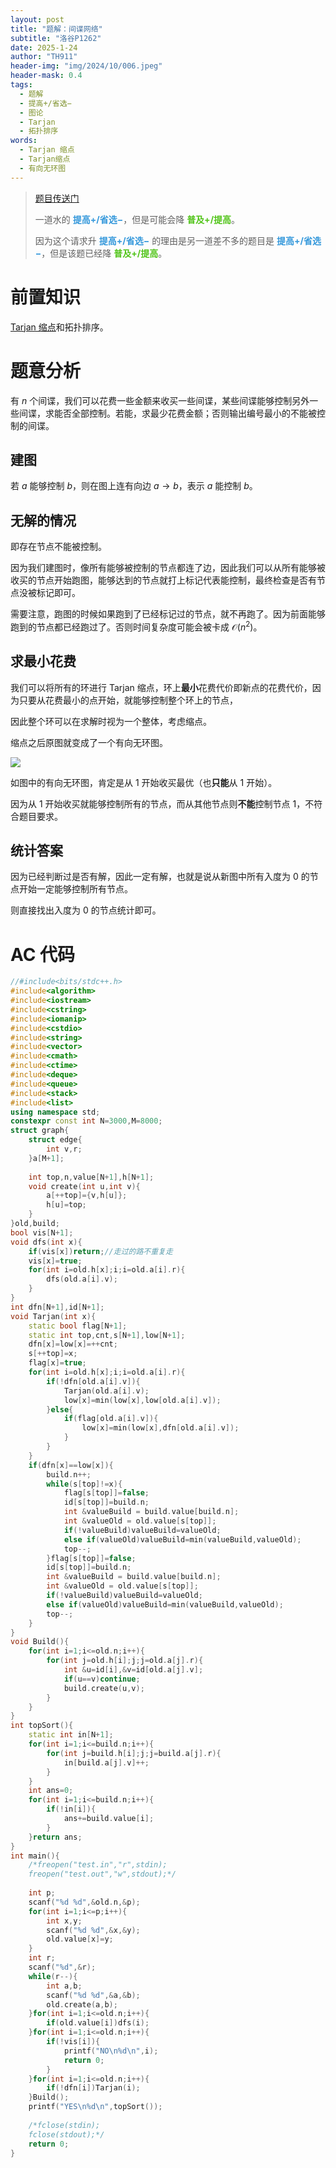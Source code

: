 ```yaml
---
layout: post
title: "题解：间谍网络"
subtitle: "洛谷P1262"
date: 2025-1-24
author: "TH911"
header-img: "img/2024/10/006.jpeg"
header-mask: 0.4
tags:
  - 题解
  - 提高+/省选−
  - 图论
  - Tarjan
  - 拓扑排序
words:
  - Tarjan 缩点
  - Tarjan缩点
  - 有向无环图
---
```


> [题目传送门](https://www.luogu.com.cn/problem/P1262)
>
> 一道水的 <span style="color:rgb(52, 152, 219);"><b>提高+/省选−</b></span>，但是可能会降 <span style="color:rgb(82, 196, 26);"><b>普及+/提高</b></span>。
>
> 因为这个请求升 <span style="color:rgb(52, 152, 219);"><b>提高+/省选−</b></span> 的理由是另一道差不多的题目是 <span style="color:rgb(52, 152, 219);"><b>提高+/省选−</b></span>，但是该题已经降 <span style="color:rgb(82, 196, 26);"><b>普及+/提高</b></span>。

# 前置知识

[Tarjan 缩点](/2025/01/23/1/)和拓扑排序。

# 题意分析

有 $n$ 个间谍，我们可以花费一些金额来收买一些间谍，某些间谍能够控制另外一些间谍，求能否全部控制。若能，求最少花费金额；否则输出编号最小的不能被控制的间谍。

## 建图

若 $a$ 能够控制 $b$，则在图上连有向边 $a\to b$，表示 $a$ 能控制 $b$。

## 无解的情况

即存在节点不能被控制。

因为我们建图时，像所有能够被控制的节点都连了边，因此我们可以从所有能够被收买的节点开始跑图，能够达到的节点就打上标记代表能控制，最终检查是否有节点没被标记即可。

需要注意，跑图的时候如果跑到了已经标记过的节点，就不再跑了。因为前面能够跑到的节点都已经跑过了。否则时间复杂度可能会被卡成 $\mathcal O\left(n^2\right)$。

## 求最小花费

我们可以将所有的环进行 Tarjan 缩点，环上**最小**花费代价即新点的花费代价，因为只要从花费最小的点开始，就能够控制整个环上的节点，

因此整个环可以在求解时视为一个整体，考虑缩点。

缩点之后原图就变成了一个有向无环图。

![](/img/2025/01/037.png)

如图中的有向无环图，肯定是从 $1$ 开始收买最优（也**只能**从 $1$ 开始）。

因为从 $1$ 开始收买就能够控制所有的节点，而从其他节点则**不能**控制节点 $1$，不符合题目要求。

## 统计答案

因为已经判断过是否有解，因此一定有解，也就是说从新图中所有入度为 $0$ 的节点开始一定能够控制所有节点。

则直接找出入度为 $0$ 的节点统计即可。

# AC 代码

```cpp
//#include<bits/stdc++.h>
#include<algorithm>
#include<iostream>
#include<cstring>
#include<iomanip>
#include<cstdio>
#include<string>
#include<vector>
#include<cmath>
#include<ctime>
#include<deque>
#include<queue>
#include<stack>
#include<list>
using namespace std;
constexpr const int N=3000,M=8000;
struct graph{
	struct edge{
		int v,r;
	}a[M+1];
	
	int top,n,value[N+1],h[N+1];
	void create(int u,int v){
		a[++top]={v,h[u]};
		h[u]=top;
	}
}old,build;
bool vis[N+1];
void dfs(int x){
	if(vis[x])return;//走过的路不重复走
	vis[x]=true;
	for(int i=old.h[x];i;i=old.a[i].r){
		dfs(old.a[i].v);
	}
}
int dfn[N+1],id[N+1];
void Tarjan(int x){
	static bool flag[N+1];
	static int top,cnt,s[N+1],low[N+1];
	dfn[x]=low[x]=++cnt;
	s[++top]=x;
	flag[x]=true;
	for(int i=old.h[x];i;i=old.a[i].r){
		if(!dfn[old.a[i].v]){
			Tarjan(old.a[i].v);
			low[x]=min(low[x],low[old.a[i].v]);
		}else{
			if(flag[old.a[i].v]){
				low[x]=min(low[x],dfn[old.a[i].v]);
			}
		}
	}
	if(dfn[x]==low[x]){
		build.n++;
		while(s[top]!=x){
			flag[s[top]]=false;
			id[s[top]]=build.n;
			int &valueBuild = build.value[build.n];
			int &valueOld = old.value[s[top]];
			if(!valueBuild)valueBuild=valueOld;
			else if(valueOld)valueBuild=min(valueBuild,valueOld);
			top--;
		}flag[s[top]]=false;
		id[s[top]]=build.n;
		int &valueBuild = build.value[build.n];
		int &valueOld = old.value[s[top]];
		if(!valueBuild)valueBuild=valueOld;
		else if(valueOld)valueBuild=min(valueBuild,valueOld);
		top--;
	}
}
void Build(){
	for(int i=1;i<=old.n;i++){
		for(int j=old.h[i];j;j=old.a[j].r){
			int &u=id[i],&v=id[old.a[j].v];
			if(u==v)continue;
			build.create(u,v);
		}
	}
}
int topSort(){
	static int in[N+1];
	for(int i=1;i<=build.n;i++){
		for(int j=build.h[i];j;j=build.a[j].r){
			in[build.a[j].v]++;
		}
	}
	int ans=0;
	for(int i=1;i<=build.n;i++){
		if(!in[i]){
			ans+=build.value[i];
		}
	}return ans;
}
int main(){
	/*freopen("test.in","r",stdin);
	freopen("test.out","w",stdout);*/
	
	int p;
	scanf("%d %d",&old.n,&p);
	for(int i=1;i<=p;i++){
		int x,y;
		scanf("%d %d",&x,&y);
		old.value[x]=y;
	}
	int r;
	scanf("%d",&r);
	while(r--){
		int a,b;
		scanf("%d %d",&a,&b);
		old.create(a,b);
	}for(int i=1;i<=old.n;i++){
		if(old.value[i])dfs(i);
	}for(int i=1;i<=old.n;i++){
		if(!vis[i]){
			printf("NO\n%d\n",i);
			return 0;
		}
	}for(int i=1;i<=old.n;i++){
		if(!dfn[i])Tarjan(i);
	}Build();
	printf("YES\n%d\n",topSort());
	
	/*fclose(stdin);
	fclose(stdout);*/
	return 0;
}
```

